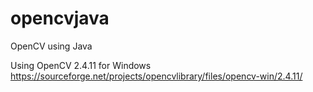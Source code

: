 # opencvjava
OpenCV using Java

Using OpenCV 2.4.11 for Windows
https://sourceforge.net/projects/opencvlibrary/files/opencv-win/2.4.11/

